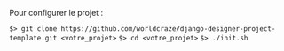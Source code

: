 Pour configurer le projet :

`$> git clone https://github.com/worldcraze/django-designer-project-template.git <votre_projet>`
`$> cd <votre_projet>`
`$> ./init.sh`